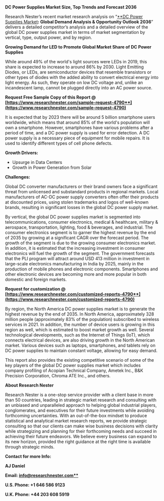 ﻿**DC Power Supplies Market Size, Top Trends and Forecast 2036**

Research Nester’s recent market research analysis on “[**DC Power Supplies Market](https://www.researchnester.com/reports/dc-power-supplies-market/4790)**: Global Demand Analysis & Opportunity Outlook 2036**” delivers a detailed competitor’s analysis and a detailed overview of the global DC power supplies market in terms of market segmentation by vertical, type, output power, and by region.

**Growing Demand for LED to Promote Global Market Share of DC Power Supplies**

While around 49% of the world's light sources were LEDs in 2019, this share is expected to increase to around 86% by 2030. Light Emitting Diodes, or LEDs, are semiconductor devices that resemble transistors or other types of diodes with the added ability to convert electrical energy into light energy. As such, they operate on low DC voltage and, unlike an incandescent lamp, cannot be plugged directly into an AC power source.

**Request Free Sample Copy of this Report @ [https://www.researchnester.com/sample-request-4790**](https://www.researchnester.com/sample-request-4790)**

It is expected that by 2023 there will be around 5 billion smartphone users worldwide, which means that around 85% of the world's population will own a smartphone. However, smartphones have various problems after a period of time, and a DC power supply is used for error detection. A DC power supply is a necessary piece of equipment for mobile repairs. It is used to identify different types of cell phone defects.

**Growth Drivers:**

- Upsurge in Data Centers
- Growth in Power Generation from Solar

**Challenges:**

Global DC converter manufacturers or their brand owners face a significant threat from unlicensed and substandard products in regional markets. Local manufacturers of AC-DC power supply converters often offer their products at discounted prices, using stolen trademarks and logos of well-known brands, resulting in significant losses in the global DC power supply market.

By vertical, the global DC power supplies market is segmented into telecommunications, consumer electronics, medical & healthcare, military & aerospace, transportation, lighting, food & beverages, and industrial. The consumer electronics segment is to garner the highest revenue by the end of 2035 by growing at a significant CAGR over the forecast period. The growth of the segment is due to the growing consumer electronics market. In addition, it is estimated that the increasing investment in consumer electronics will fuel the growth of the segment. The government forecasts that the PLI program will attract around USD 413 million in investment in large-scale electronics manufacturing in India by 2025, mainly in the production of mobile phones and electronic components. Smartphones and other electronic devices are becoming more and more popular in both domestic and foreign markets.

**Request for customization @ [https://www.researchnester.com/customized-reports-4790**](https://www.researchnester.com/customized-reports-4790)**

By region, the North America DC power supplies market is to generate the highest revenue by the end of 2035. In North America, approximately 328 million people (approximately 83% of the population) subscribed to wireless services in 2021. In addition, the number of device users is growing in this region as well, which is estimated to boost market growth as well. Several technological developments, such as the Internet of Things (IoT), which connects electrical devices, are also driving growth in the North American market. Various devices such as laptops, smartphones, and tablets rely on DC power supplies to maintain constant voltage, allowing for easy demand.

This report also provides the existing competitive scenario of some of the key players of the global DC power supplies market which includes company profiling of Acopian Technical Company, Ametek Inc., B&K Precision Corporation, Chroma ATE Inc., and others.

**About Research Nester**

Research Nester is a one-stop service provider with a client base in more than 50 countries, leading in strategic market research and consulting with an unbiased and unparalleled approach to helping global industrial players, conglomerates, and executives for their future investments while avoiding forthcoming uncertainties. With an out-of-the-box mindset to produce statistical and analytical market research reports, we provide strategic consulting so that our clients can make wise business decisions with clarity while strategizing and planning for their forthcoming needs and succeed in achieving their future endeavors. We believe every business can expand to its new horizon, provided the right guidance at the right time is available through strategic minds.

**Contact for more Info:**

**AJ Daniel**

**Email: [info@researchnester.com**](mailto:info@researchnester.com)**

**U.S. Phone: +1 646 586 9123** 

**U.K. Phone: +44 203 608 5919**
